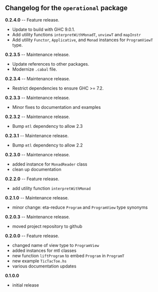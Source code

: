 Changelog for the `operational` package
---------------------------------------

**0.2.4.0** -- Feature release.

* Update to build with GHC 9.0.1.
* Add utility functions `interpretWithMonadT`, `unviewT` and `mapInstr`
* Add utility `Functor`, `Applicative`, and `Monad` instances for `ProgramViewT` type.

**0.2.3.5** -- Maintenance release.

* Update references to other packages.
* Modernize `.cabal` file.

**0.2.3.4** -- Maintenance release.

* Restrict dependencies to ensure GHC >= 7.2.

**0.2.3.3** -- Maintenance release.

* Minor fixes to documentation and examples

**0.2.3.2** -- Maintenance release.

* Bump `mtl` dependency to allow 2.3

**0.2.3.1** -- Maintenance release.

* Bump `mtl` dependency to allow 2.2

**0.2.3.0** -- Maintenance release.

* added instance for `MonadReader` class
* clean up documentation

**0.2.2.0** -- Feature release.

* add utility function `interpretWithMonad`

**0.2.1.0** -- Maintenance release.

* minor change: eta-reduce `Program` and `ProgramView` type synonyms

**0.2.0.3** -- Maintenance release.

* moved project repository to github

**0.2.0.0** -- Feature release.

* changed name of view type to `ProgramView`
* added instances for  mtl  classes
* new function `liftProgram` to embed `Program` in `ProgramT`
* new example `TicTacToe.hs`
* various documentation updates

**0.1.0.0**

* initial release
